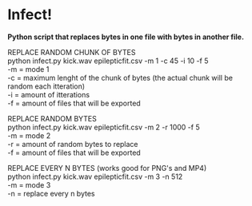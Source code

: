 # Infect!
**Python script that replaces bytes in one file with bytes in another file.**

REPLACE RANDOM CHUNK OF BYTES  
python infect.py kick.wav epilepticfit.csv -m 1 -c 45 -i 10 -f 5  
-m = mode 1  
-c = maximum lenght of the chunk of bytes (the actual chunk will be random each itteration)  
-i = amount of itterations  
-f = amount of files that will be exported  

REPLACE RANDOM BYTES  
python infect.py kick.wav epilepticfit.csv -m 2 -r 1000 -f 5  
-m = mode 2  
-r = amount of random bytes to replace  
-f = amount of files that will be exported  

REPLACE EVERY N BYTES (works good for PNG's and MP4)  
python infect.py kick.wav epilepticfit.csv -m 3 -n 512  
-m = mode 3  
-n = replace every n bytes
